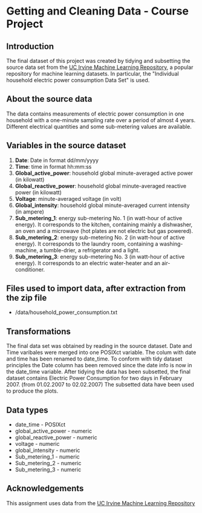 # Getting and Cleaning Data - Course Project

## Introduction
The final dataset of this project was created by tidying and subsetting the source data set from the <a href="http://archive.ics.uci.edu/ml/">UC Irvine Machine
Learning Repository</a>, a popular repository for machine learning
datasets. In particular, the "Individual household
electric power consumption Data Set" is used.

## About the source data
The data contains measurements of electric power consumption in
one household with a one-minute sampling rate over a period of almost
4 years. Different electrical quantities and some sub-metering values
are available.

## Variables in the source dataset

<ol>
<li><b>Date</b>: Date in format dd/mm/yyyy </li>
<li><b>Time</b>: time in format hh:mm:ss </li>
<li><b>Global_active_power</b>: household global minute-averaged active power (in kilowatt) </li>
<li><b>Global_reactive_power</b>: household global minute-averaged reactive power (in kilowatt) </li>
<li><b>Voltage</b>: minute-averaged voltage (in volt) </li>
<li><b>Global_intensity</b>: household global minute-averaged current intensity (in ampere) </li>
<li><b>Sub_metering_1</b>: energy sub-metering No. 1 (in watt-hour of active energy). It corresponds to the kitchen, containing mainly a dishwasher, an oven and a microwave (hot plates are not electric but gas powered). </li>
<li><b>Sub_metering_2</b>: energy sub-metering No. 2 (in watt-hour of active energy). It corresponds to the laundry room, containing a washing-machine, a tumble-drier, a refrigerator and a light. </li>
<li><b>Sub_metering_3</b>: energy sub-metering No. 3 (in watt-hour of active energy). It corresponds to an electric water-heater and an air-conditioner.</li>
</ol>

## Files used to import data, after extraction from the zip file
* /data/household_power_consumption.txt


## Transformations
The final data set was obtained by reading in the source dataset. Date and Time varibales were merged into one POSIXct variable. The colum with date and time has been
renamed to date_time. To conform with tidy dataset principles the Date column has been removed since the date info is now in the date_time variable.
After tidying the data has been subsetted, the final dataset contains Electric Power Consumption for two days in February 2007. (from 01.02.2007 to 02.02.2007)
The subsetted data have been used to produce the plots.



## Data types
* date_time - POSIXct
* global_active_power - numeric
* global_reactive_power - numeric
* voltage - numeric
* global_intensity - numeric
* Sub_metering_1 - numeric
* Sub_metering_2 - numeric
* Sub_metering_3 - numeric


## Acknowledgements
This assignment uses data from
the <a href="http://archive.ics.uci.edu/ml/">UC Irvine Machine
Learning Repository</a>








